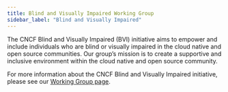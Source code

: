 ```yaml
---
title: Blind and Visually Impaired Working Group
sidebar_label: "Blind and Visually Impaired"
---
```


The CNCF Blind and Visually Impaired (BVI) initiative aims to empower and include individuals who are blind or visually impaired in the cloud native and open source communities. Our group’s mission is to create a supportive and inclusive environment within the cloud native and open source community.

For more information about the CNCF Blind and Visually Impaired initiative, please see our [Working Group page](/about/blind-and-visually-impaired/).
